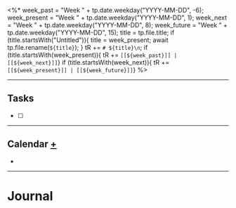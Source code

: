 <%*
week_past = "Week " + tp.date.weekday("YYYY-MM-DD", -6);
week_present = "Week " + tp.date.weekday("YYYY-MM-DD", 1);
week_next = "Week " + tp.date.weekday("YYYY-MM-DD", 8);
week_future = "Week " + tp.date.weekday("YYYY-MM-DD", 15);
title = tp.file.title;
if (title.startsWith("Untitled")){
	title = week_present;
    await tp.file.rename(`${title}`);
}
tR += `# ${title}\n`;
if (title.startsWith(week_present)){
	tR += `[[${week_past}]] | [[${week_next}]]`}
if (title.startsWith(week_next)){
	tR += `[[${week_present}]] | [[${week_future}]]`}
%>

---
## Tasks
- [ ] 
---
## Calendar [+](https://calendar.google.com/calendar/u/0/r)
- 
---
# Journal


